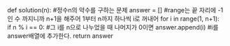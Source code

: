 def solution(n):  #정수n의 약수를 구하는 문제
    answer = []
    #range는 끝 자리에 -1인 수 까지니까 n+1을 해주어 1부터 n까지 하나씩 i로 꺼내어
    for i in range(1, n+1):  
        if n % i == 0:   #그 i를 n으로 나누었을 때 나머지가 0이면
            answer.append(i)   #i를 answer배열에 추가한다.
    return answer
